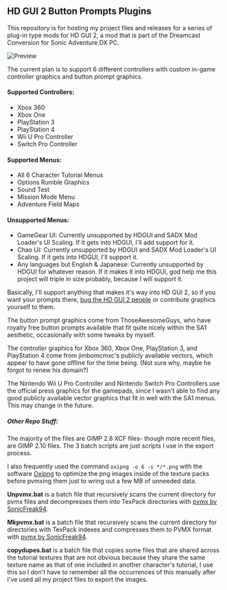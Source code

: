 ## HD GUI 2 Button Prompts Plugins
This repository is for hosting my project files and releases for a series of plug-in type mods for HD GUI 2, a mod that is part of the Dreamcast Conversion for Sonic Adventure DX PC.

![Preview](https://files.gamebanana.com/img/ss/guis/530-90_5a87c3c1a2a4b.jpg)

The current plan is to support 6 different controllers with custom in-game controller graphics and button prompt graphics.

#### Supported Controllers:

- Xbox 360
- Xbox One
- PlayStation 3
- PlayStation 4
- Wii U Pro Controller
- Switch Pro Controller

#### Supported Menus:

- All 6 Character Tutorial Menus
- Options Rumble Graphics
- Sound Test
- Mission Mode Menu
- Adventure Field Maps

#### Unsupported Menus:

- GameGear UI: Currently unsupported by HDGUI and SADX Mod Loader's UI Scaling. If it gets into HDGUI, I'll add support for it.
- Chao UI: Currently unsupported by HDGUI and SADX Mod Loader's UI Scaling. If it gets into HDGUI, I'll support it.
- Any languages but English & Japanese: Currently unsupported by HDGUI for whatever reason. If it makes it into HDGUI, god help me this project will triple in size probably, because I will support it.

Basically, I'll support anything that makes it's way into HD GUI 2, so if you want your prompts there, [bug the HD GUI 2 people](https://github.com/PiKeyAr/sadx_dreamcast/issues/141) or contribute graphics yourself to them.

The button prompt graphics come from ThoseAwesomeGuys, who have royalty free button prompts available that fit quite nicely within the SA1 aesthetic, occasionally with some tweaks by myself.

The controller graphics for Xbox 360, Xbox One, PlayStation 3, and PlayStation 4 come from jimbomcmxc's publicly available vectors, which appear to have gone offline for the time being. (Not sure why, maybe he forgot to renew his domain?)

The Nintendo Wii U Pro Controller and Nintendo Switch Pro Controllers use the official press graphics for the gamepads, since I wasn't able to find any good publicly available vector graphics that fit in well with the SA1 menus. This may change in the future.

##### Other Repo Stuff:
The majority of the files are GIMP 2.8 XCF files- though more recent files, are GIMP 2.10 files. The 3 batch scripts are just scripts I use in the export process.

I also frequently used the command `oxipng -o 6 -s */*.png` with the software [Oxipng](https://github.com/shssoichiro/oxipng) to optimize the png images inside of the texture packs before pvmxing them just to wring out a few MB of unneeded data.

**Unpvmx.bat** is a batch file that recursively scans the current directory for pvmx files and decompresses them into TexPack directories with [pvmx by SonicFreak94](https://github.com/SonicFreak94/pvmx).

**Mkpvmx.bat** is a batch file that recursively scans the current directory for directories with TexPack indexes and compresses them to PVMX format with [pvmx by SonicFreak94](https://github.com/SonicFreak94/pvmx).

**copydupes.bat** is a batch file that copies some files that are shared across the tutorial textures that are not obvious because they share the same texture name as that of one included in another character's tutorial, I use this so I don't have to remember all the occurrences of this manually after I've used all my project files to export the images.